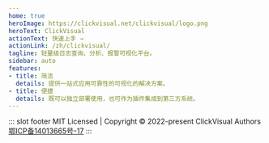 ```yaml
---
home: true
heroImage: https://clickvisual.net/clickvisual/logo.png
heroText: ClickVisual
actionText: 快速上手 →
actionLink: /zh/clickvisual/
tagline: 轻量级日志查询、分析、报警可视化平台。
sidebar: auto
features:
- title: 简洁
  details: 提供一站式应用可靠性的可视化的解决方案。
- title: 便捷
  details: 既可以独立部署使用，也可作为插件集成到第三方系统。
---
```


::: slot footer
MIT Licensed | Copyright © 2022-present ClickVisual Authors <br/>
[鄂ICP备14013665号-17](https://beian.miit.gov.cn/)
:::
